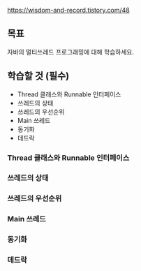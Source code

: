<https://wisdom-and-record.tistory.com/48>


## 목표
자바의 멀티쓰레드 프로그래밍에 대해 학습하세요.

## 학습할 것 (필수)
- Thread 클래스와 Runnable 인터페이스
- 쓰레드의 상태
- 쓰레드의 우선순위
- Main 쓰레드
- 동기화
- 데드락

### Thread 클래스와 Runnable 인터페이스





### 쓰레드의 상태
### 쓰레드의 우선순위
### Main 쓰레드
### 동기화
### 데드락
